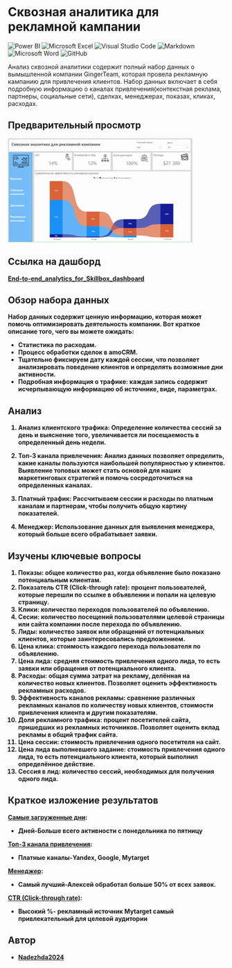 # Cквозная аналитика для рекламной кампании

![Power BI](https://img.shields.io/badge/power_bi-F2C811?style=for-the-badge&logo=powerbi&logoColor=black)
![Microsoft Excel](https://img.shields.io/badge/Microsoft_Excel-217346?style=for-the-badge&logo=microsoft-excel&logoColor=white)
![Visual Studio Code](https://img.shields.io/badge/Visual%20Studio%20Code-0078d7.svg?style=for-the-badge&logo=visual-studio-code&logoColor=white)
![Markdown](https://img.shields.io/badge/markdown-%23000000.svg?style=for-the-badge&logo=markdown&logoColor=white)
![Microsoft Word](https://img.shields.io/badge/Microsoft_Word-2B579A?style=for-the-badge&logo=microsoft-word&logoColor=white)
![GitHub](https://img.shields.io/badge/github-%23121011.svg?style=for-the-badge&logo=github&logoColor=white)

Анализ сквозной аналитики содержит полный набор данных о вымышленной компании  GingerTeam, которая провела рекламную кампанию для привлечения клиентов. Набор данных включает в себя подробную информацию о каналах привлечения(контекстная реклама, партнеры, социальные сети), сделках, менеджерах, показах, кликах, расходах.

## Предварительный просмотр
![](https://github.com/Nadezhda2024/the_project_1/blob/main/%D0%9F%D1%80%D0%B5%D0%B2%D1%8C%D1%8E%20%D0%BF%D1%80%D0%BE%D0%B5%D0%BA%D1%82%201.gif)

## Ссылка на дашборд
<b>[End-to-end_analytics_for_Skillbox_dashboard](https://app.powerbi.com/links/iww-Mvly3H?ctid=b820ef4f-c5fc-4e01-b3e4-6d2ad14931c8&pbi_source=linkShare)

## Обзор набора данных

Набор данных содержит ценную информацию, которая может помочь оптимизировать деятельность компании. Вот краткое описание того, чего вы можете ожидать:
- Статистика по расходам.
- Процесс обработки сделок в amoCRM.
- Тщательно фиксируем дату каждой сессии, что позволяет анализировать поведение клиентов и определять возможные дни активности.
- Подробная информация о трафике: каждая запись содержит исчерпывающую информацию об источнике, виде, параметрах.

## Анализ


1. **Анализ клиентского трафика**: Определение количества сессий за день и выяснение того, увеличивается ли посещаемость в определенный день недели. 

2. **Топ-3 канала привлечения**: Анализ данных позволяет определить, какие каналы пользуются наибольшей популярностью у клиентов. Выявление топовых может стать основой для наших маркетинговых стратегий и помочь сосредоточиться на определенных каналах.

3. **Платный трафик**: Рассчитываем сессии и расходы по платным каналам и партнерам, чтобы получить общую картину показателей. 

4. **Менеджер**: Использование данных для выявления менеджера, который больше всего обрабатывает заявки. 

## Изучены ключевые вопросы

1. **Показы**: общее количество раз, когда объявление было показано потенциальным клиентам.
2. **Показатель CTR (Click-through rate)**: процент пользователей, которые перешли по ссылке в объявлении и попали на целевую страницу.
3. **Клики**: количество переходов пользователей по объявлению.
4. **Сесии**: количество посещений пользователями целевой страницы или сайта компании после перехода по объявлению.
5. **Лиды**: количество заявок или обращений от потенциальных клиентов, которые заинтересовались предложением.
6. **Цена клика**: стоимость каждого перехода пользователя по объявлению.
7. **Цена лида**: средняя стоимость привлечения одного лида, то есть заявки или обращения от потенциального клиента.
8. **Расходы**: общая сумма затрат на рекламу, делённая на количество новых клиентов. Позволяет оценить эффективность рекламных расходов.
9. **Эффективность каналов рекламы**: сравнение различных рекламных каналов по количеству новых клиентов, стоимости привлечения клиента и другим показателям.
10. **Доля рекламного трафика**: процент посетителей сайта, пришедших из рекламных источников. Позволяет оценить вклад рекламы в общий трафик сайта.
11. **Цена сессии**: стоимость привлечения одного посетителя на сайт.
12. **Цена лида выполневшего задание**:  стоимость привлечения одного лида, то есть потенциального клиента, который выполнил определённое действие.
13. **Сессия в лид**: количество сессий, необходимых для получения одного лида.



## Краткое изложение результатов

 <u>**Самые загруженные дни**</u>: 
- **Дней**-Больше всего активности с понедельника по пятницу 

 <u>**Топ-3 канала привлечения**</u>: 
- **Платные каналы**-Yandex, Google, Mytarget

<u>**Менеджер**</u>: 
- **Самый лучший**-Алексей обработал больше 50% от всех заявок. 

 <u>**CTR (Click-through rate)**</u>:
- **Высокий %**- рекламный источник Mytarget самый привлекательный для целевой аудитории
## Автор
- <b>[Nadezhda2024](https://github.com/Nadezhda2024)
## 
![]()
![]()
![]()
![]()
